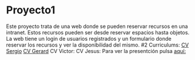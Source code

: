 # Proyecto1

Este proyecto trata de una web donde se pueden reservar recursos en una intranet. Estos recursos pueden ser desde reservar espacios hasta objetos. 
La web tiene un login de usuarios registrados y un formulario donde reservar los recursos y ver la disponibilidad del mismo.
#2 Curriculums:
[CV Sergio](https://sergiorueda99.github.io/)
[CV Gerard](https://Pazos99.github.io/)
CV Victor:
CV Jesus:
Para ver la presentción pulsa [aquí:](https://jesus-coder.github.io/Proyecto1/presentacion.html)
